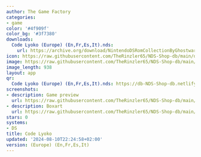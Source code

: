 ```yaml
---
author: The Game Factory
categories:
- game
color: '#4f909f'
color_bg: '#3f7380'
downloads:
  Code Lyoko (Europe) (En,Fr,Es,It).nds:
    url: https://archive.org/download/NintendoDSRomCollectionByGhostware/Code%20Lyoko%20%28Europe%29%20%28En%2CFr%2CEs%2CIt%29.nds
icon: https://raw.githubusercontent.com/TheRinzler65/NDS-Shop-db/main/docs/assets/images/icons/codelyoko.png
image: https://raw.githubusercontent.com/TheRinzler65/NDS-Shop-db/main/docs/assets/images/icons/codelyoko.png
image_length: 938
layout: app
qr:
  Code Lyoko (Europe) (En,Fr,Es,It).nds: https://db-NDS-Shop-db.netlify.app/assets/images/qr/code-lyoko-europe-enfresit-nds.png
screenshots:
- description: Game preview
  url: https://raw.githubusercontent.com/TheRinzler65/NDS-Shop-db/main/docs/assets/images/screenshots/codelyoko/codelyoko.png
- description: Boxart
  url: https://raw.githubusercontent.com/TheRinzler65/NDS-Shop-db/main/docs/assets/images/boxart/Code%20Lyoko%20(Europe)%20(En%2CFr%2CEs%2CIt).nds.png
stars: 0
systems:
- DS
title: Code Lyoko
updated: '2024-08-10T22:24:58+02:00'
version: (Europe) (En,Fr,Es,It)
---
```

